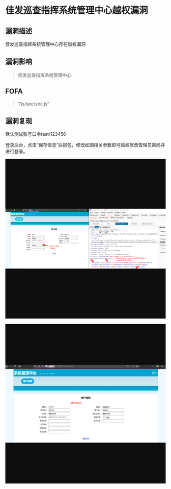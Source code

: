 # 佳发巡查指挥系统管理中心越权漏洞

## 漏洞描述

佳发巡查指挥系统管理中心存在越权漏洞

## 漏洞影响

> 佳发巡查指挥系统管理中心

## FOFA

> ”/js/spc/sec.js“

## 漏洞复现

默认测试账号口令test/123456

登录后台，点击”保存信息“后抓包，修改如图相关参数即可越权修改管理员密码并进行登录。

![image-20210715091610721](resource/佳发巡查指挥系统管理中心越权漏洞/image-20210715091610721.png)

![image-20210715091635837](resource/佳发巡查指挥系统管理中心越权漏洞/image-20210715091635837.png)